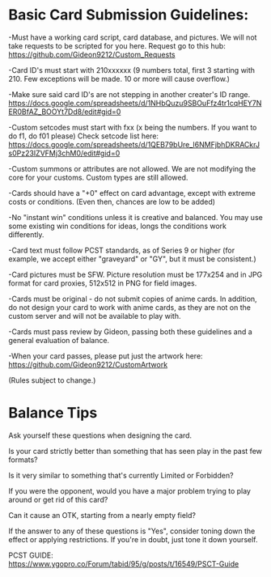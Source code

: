 # Basic Card Submission Guidelines:

-Must have a working card script, card database, and pictures. We will not take requests to be scripted for you here. Request go to this hub: https://github.com/Gideon9212/Custom_Requests

-Card ID's must start with 210xxxxxx (9 numbers total, first 3 starting with 210. Few exceptions will be made. 10 or more will cause overflow.)

-Make sure said card ID's are not stepping in another creater's ID range. https://docs.google.com/spreadsheets/d/1NHbQuzu9SBOuFfz4tr1cqHEY7NER0BfAZ_BOOYt7Dd8/edit#gid=0

-Custom setcodes must start with fxx (x being the numbers. If you want to do f1, do f01 please)
Check setcode list here: https://docs.google.com/spreadsheets/d/1QEB79bUre_l6NMFjbhDKRACkrJs0Pz23IZVFMj3chM0/edit#gid=0

-Custom summons or attributes are not allowed. We are not modifying the core for your customs. Custom types are still allowed.

-Cards should have a "+0" effect on card advantage, except with extreme costs or conditions. (Even then, chances are low to be added)

-No "instant win" conditions unless it is creative and balanced. You may use some existing win conditions for ideas, longs the conditions work differently.

-Card text must follow PCST standards, as of Series 9 or higher (for example, we accept either "graveyard" or "GY", but it must be consistent.)

-Card pictures must be SFW. Picture resolution must be 177x254 and in JPG format for card proxies, 512x512 in PNG for field images.

-Cards must be original - do not submit copies of anime cards. In addition, do not design your card to work with anime cards, as they are not on the custom server and will not be available to play with.

-Cards must pass review by Gideon, passing both these guidelines and a general evaluation of balance.

-When your card passes, please put just the artwork here: https://github.com/Gideon9212/CustomArtwork

(Rules subject to change.)

# Balance Tips

Ask yourself these questions when designing the card.

Is your card strictly better than something that has seen play in the past few formats?

Is it very similar to something that's currently Limited or Forbidden?

If you were the opponent, would you have a major problem trying to play around or get rid of this card?

Can it cause an OTK, starting from a nearly empty field?

If the answer to any of these questions is "Yes", consider toning down the effect or applying restrictions.
If you're in doubt, just tone it down yourself.

PCST GUIDE: https://www.ygopro.co/Forum/tabid/95/g/posts/t/16549/PSCT-Guide
